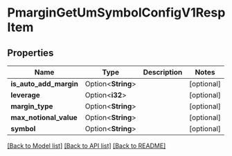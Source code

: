 # PmarginGetUmSymbolConfigV1RespItem

## Properties

Name | Type | Description | Notes
------------ | ------------- | ------------- | -------------
**is_auto_add_margin** | Option<**String**> |  | [optional]
**leverage** | Option<**i32**> |  | [optional]
**margin_type** | Option<**String**> |  | [optional]
**max_notional_value** | Option<**String**> |  | [optional]
**symbol** | Option<**String**> |  | [optional]

[[Back to Model list]](../README.md#documentation-for-models) [[Back to API list]](../README.md#documentation-for-api-endpoints) [[Back to README]](../README.md)


